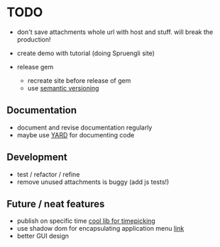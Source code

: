# TODO
- don't save attachments whole url with host and stuff. will break the production!

- create demo with tutorial (doing Spruengli site)
- release gem
	- recreate site before release of gem
	- use [semantic versioning](http://semver.org/)

## Documentation
- document and revise documentation regularly
- maybe use [YARD](http://yardoc.org/) for documenting code

## Development
- test / refactor / refine
- remove unused attachments is buggy (add js tests!)

## Future / neat features
- publish on specific time [cool lib for timepicking](http://amsul.ca/pickadate.js)
- use shadow dom for encapsulating application menu [link](http://www.html5rocks.com/en/tutorials/webcomponents/shadowdom/)
- better GUI design
